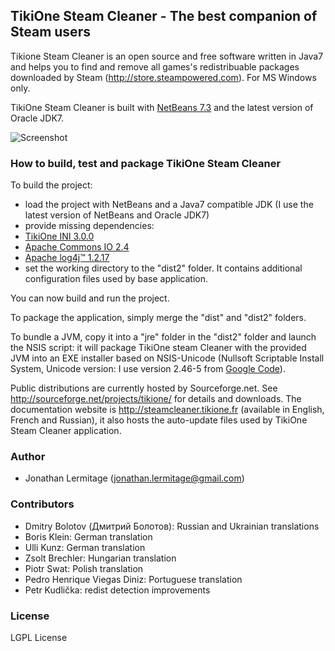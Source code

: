 ## TikiOne Steam Cleaner - The best companion of Steam users

Tikione Steam Cleaner is an open source and free software written in Java7 and helps you to find and remove all games's
redistribuable packages downloaded by Steam (http://store.steampowered.com). For MS Windows only.

TikiOne Steam Cleaner is built with [NetBeans 7.3](http://netbeans.org) and the latest version of Oracle JDK7.

![Screenshot](http://netbeanscolors.org/files/steamcleaner_2.png)

### How to build, test and package TikiOne Steam Cleaner

To build the project:

* load the project with NetBeans and a Java7 compatible JDK (I use the latest version of NetBeans and Oracle JDK7)
* provide missing dependencies:
 * [TikiOne INI 3.0.0](http://sourceforge.net/projects/tikione/files/tikione-ini/)
 * [Apache Commons IO 2.4](http://commons.apache.org/proper/commons-io/)
 * [Apache log4j™ 1.2.17](http://logging.apache.org/log4j/1.2/)
* set the working directory to the "dist2" folder. It contains additional configuration files used by base application.

You can now build and run the project.

To package the application, simply merge the "dist" and "dist2" folders.

To bundle a JVM, copy it into a "jre" folder in the "dist2" folder and launch the NSIS script: it will package TikiOne
steam Cleaner with the provided JVM into an EXE installer based on NSIS-Unicode (Nullsoft Scriptable Install System,
Unicode version: I use version 2.46-5 from [Google Code](http://code.google.com/p/unsis/downloads/list)).

Public distributions are currently hosted by Sourceforge.net. See <http://sourceforge.net/projects/tikione/> for details and downloads. The documentation website is <http://steamcleaner.tikione.fr> (available in English, French and Russian), it also hosts the auto-update files used by TikiOne Steam Cleaner application.

### Author
* Jonathan Lermitage (<jonathan.lermitage@gmail.com>)

### Contributors
* Dmitry Bolotov (Дмитрий Болотов): Russian and Ukrainian translations
* Boris Klein: German translation
* Ulli Kunz: German translation
* Zsolt Brechler: Hungarian translation
* Piotr Swat: Polish translation
* Pedro Henrique Viegas Diniz: Portuguese translation
* Petr Kudlička: redist detection improvements

### License

LGPL License